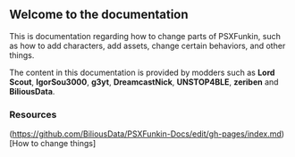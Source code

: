 ## Welcome to the documentation

This is documentation regarding how to change parts of PSXFunkin, such as how to add characters, add assets, change certain behaviors, and other things.

The content in this documentation is provided by modders such as **Lord Scout**, **IgorSou3000**, **g3yt**, **DreamcastNick**, **UNSTOP4BLE**, **zeriben** and **BiliousData**.

### Resources

(https://github.com/BiliousData/PSXFunkin-Docs/edit/gh-pages/index.md)[How to change things]
